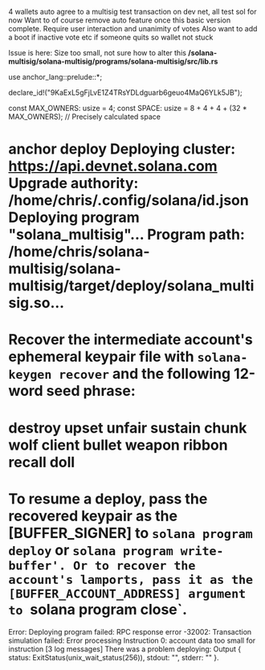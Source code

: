4 wallets auto agree to a multisig test transaction on dev net, all test sol for now
Want to of course remove auto feature once this basic version complete.
Require user interaction and unanimity of votes
Also want to add a boot if inactive vote etc if someone quits so wallet not stuck




Issue is here: Size too small, not sure how to alter this
**/solana-multisig/solana-multisig/programs/solana-multisig/src/lib.rs**

use anchor_lang::prelude::*;

declare_id!("9KaExL5gFjLvE1Z4TRsYDLdguarb6geuo4MaQ6YLk5JB");

const MAX_OWNERS: usize = 4;
const SPACE: usize = 8 + 4 + 4 + (32 * MAX_OWNERS);  // Precisely calculated space


anchor deploy
Deploying cluster: https://api.devnet.solana.com
Upgrade authority: /home/chris/.config/solana/id.json
Deploying program "solana_multisig"...
Program path: /home/chris/solana-multisig/solana-multisig/target/deploy/solana_multisig.so...
===============================================================================
Recover the intermediate account's ephemeral keypair file with
`solana-keygen recover` and the following 12-word seed phrase:
===============================================================================
destroy upset unfair sustain chunk wolf client bullet weapon ribbon recall doll
===============================================================================
To resume a deploy, pass the recovered keypair as the
[BUFFER_SIGNER] to `solana program deploy` or `solana program write-buffer'.
Or to recover the account's lamports, pass it as the
[BUFFER_ACCOUNT_ADDRESS] argument to `solana program close`.
===============================================================================
Error: Deploying program failed: RPC response error -32002: Transaction simulation failed: Error processing Instruction 0: account data too small for instruction [3 log messages]
There was a problem deploying: Output { status: ExitStatus(unix_wait_status(256)), stdout: "", stderr: "" }.
